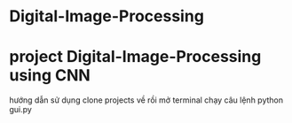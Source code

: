 # Digital-Image-Processing

# project Digital-Image-Processing using CNN 

 hướng dẫn sử dụng
 clone projects về rồi mở terminal chạy câu lệnh
 python gui.py
